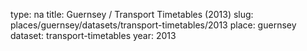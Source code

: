 type: na
title: Guernsey / Transport Timetables (2013)
slug: places/guernsey/datasets/transport-timetables/2013
place: guernsey
dataset: transport-timetables
year: 2013
